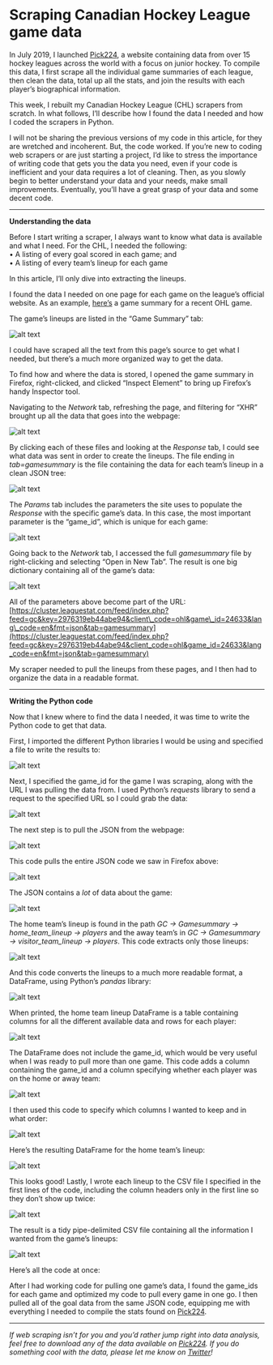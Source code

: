 Scraping Canadian Hockey League game data
=========================================

In July 2019, I launched [Pick224](https://pick224.com/), a website containing data from over 15 hockey leagues across the world with a focus on junior hockey. To compile this data, I first scrape all the individual game summaries of each league, then clean the data, total up all the stats, and join the results with each player’s biographical information.

This week, I rebuilt my Canadian Hockey League (CHL) scrapers from scratch. In what follows, I’ll describe how I found the data I needed and how I coded the scrapers in Python.

I will not be sharing the previous versions of my code in this article, for they are wretched and incoherent. But, the code worked. If you’re new to coding web scrapers or are just starting a project, I’d like to stress the importance of writing code that gets you the data you need, even if your code is inefficient and your data requires a lot of cleaning. Then, as you slowly begin to better understand your data and your needs, make small improvements. Eventually, you’ll have a great grasp of your data and some decent code.

* * *

**Understanding the data**

Before I start writing a scraper, I always want to know what data is available and what I need. For the CHL, I needed the following:  
• A listing of every goal scored in each game; and  
• A listing of every team’s lineup for each game

In this article, I’ll only dive into extracting the lineups.

I found the data I needed on one page for each game on the league’s official website. As an example, [here’s](https://ontariohockeyleague.com/gamecentre/24633/boxscore) a game summary for a recent OHL game.

The game’s lineups are listed in the “Game Summary” tab:

![alt text](images/chl-game-summary-tab.png "CHL Game Summary tab")

I could have scraped all the text from this page’s source to get what I needed, but there’s a much more organized way to get the data.

To find how and where the data is stored, I opened the game summary in Firefox, right-clicked, and clicked “Inspect Element” to bring up Firefox’s handy Inspector tool.

Navigating to the _Network_ tab, refreshing the page, and filtering for “XHR” brought up all the data that goes into the webpage:

![alt text](images/chl-firefox-network.png "Firefox Network tab")

By clicking each of these files and looking at the _Response_ tab, I could see what data was sent in order to create the lineups. The file ending in _tab=gamesummary_ is the file containing the data for each team’s lineup in a clean JSON tree:

![alt text](images/chl-firefox-response.png "Firefox Response")

The _Params_ tab includes the parameters the site uses to populate the _Response_ with the specific game’s data. In this case, the most important parameter is the “game\_id”, which is unique for each game:

![alt text](images/chl-firefox-params.png "Firefox parameters")

Going back to the _Network_ tab, I accessed the full _gamesummary_ file by right-clicking and selecting “Open in New Tab”. The result is one big dictionary containing all of the game’s data:

![alt text](images/chl-firefox-json.png "Firefox JSON")

All of the parameters above become part of the URL: [https://cluster.leaguestat.com/feed/index.php?feed=gc&key=2976319eb44abe94&client\_code=ohl&game\_id=24633&lang\_code=en&fmt=json&tab=gamesummary](https://cluster.leaguestat.com/feed/index.php?feed=gc&key=2976319eb44abe94&client_code=ohl&game_id=24633&lang_code=en&fmt=json&tab=gamesummary)

My scraper needed to pull the lineups from these pages, and I then had to organize the data in a readable format.

* * *

**Writing the Python code**

Now that I knew where to find the data I needed, it was time to write the Python code to get that data.

First, I imported the different Python libraries I would be using and specified a file to write the results to:

![alt text](images/chl-py-imports.png "Python imports")

Next, I specified the game\_id for the game I was scraping, along with the URL I was pulling the data from. I used Python’s _requests_ library to send a request to the specified URL so I could grab the data:

![alt text](images/chl-py-url.png "Python URLs")

The next step is to pull the JSON from the webpage:

![alt text](images/chl-py-fjson.png "Python JSON")

This code pulls the entire JSON code we saw in Firefox above:

![alt text](images/chl-firefox-response2 "Firefox JSON")

The JSON contains a _lot_ of data about the game:

![alt text](images/chl-json-ex.png "JSON example")

The home team’s lineup is found in the path _GC -> Gamesummary -> home\_team\_lineup -> players_ and the away team’s in _GC -> Gamesummary -> visitor\_team\_lineup -> players_. This code extracts only those lineups:

![alt text](images/chl-hdata-adata "Python lineups")

And this code converts the lineups to a much more readable format, a DataFrame, using Python’s _pandas_ library:

![alt text](images/chl-dfh-dfa "Python lineup DataFrame")

When printed, the home team lineup DataFrame is a table containing columns for all the different available data and rows for each player:

![alt text](images/chl-py-dataframe-output.png "Python DataFrame output")

The DataFrame does not include the game\_id, which would be very useful when I was ready to pull more than one game. This code adds a column containing the game\_id and a column specifying whether each player was on the home or away team:

![alt text](images/chl-py-add-game-no.png "Python add game number")

I then used this code to specify which columns I wanted to keep and in what order:

![alt text](images/chl-py-column-order.png "Python DataFrame column order")

Here’s the resulting DataFrame for the home team’s lineup:

![alt text](images/chl-dataframe-output-home.png "Home team lineup")

This looks good! Lastly, I wrote each lineup to the CSV file I specified in the first lines of the code, including the column headers only in the first line so they don’t show up twice:

![alt text](images/chl-output.png "Python output")

The result is a tidy pipe-delimited CSV file containing all the information I wanted from the game’s lineups:

![alt text](images/chl-output-final.png "CHL roster final output")

Here’s all the code at once:

<script src="https://gist.github.com/davemacpherson/79682783e8f2cea94ba1b853db667911.js"></script>

After I had working code for pulling one game’s data, I found the game\_ids for each game and optimized my code to pull every game in one go. I then pulled all of the goal data from the same JSON code, equipping me with everything I needed to compile the stats found on [Pick224](http://pick224.com/2020).

* * *

_If web scraping isn’t for you and you’d rather jump right into data analysis, feel free to download any of the data available on_ [_Pick224_](https://pick224.com/index.html)_. If you do something cool with the data, please let me know on_ [_Twitter_](http://twitter.com/davemacp)_!_
